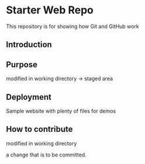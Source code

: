 # Starter Web Repo

This repository is for showing how Git and GitHub work

## Introduction

## Purpose

modified in working directory -> staged area

## Deployment

Sample website with plenty of files for demos

## How to contribute 

modified in working directory

a change that is to be committed.